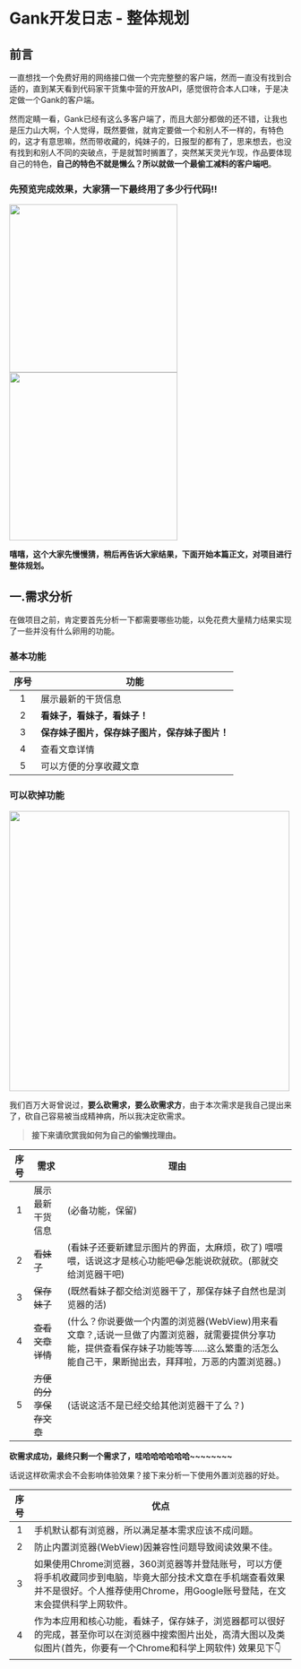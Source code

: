 # Gank开发日志 - 整体规划

## 前言

 一直想找一个免费好用的网络接口做一个完完整整的客户端，然而一直没有找到合适的，直到某天看到代码家干货集中营的开放API，感觉很符合本人口味，于是决定做一个Gank的客户端。

 然而定睛一看，Gank已经有这么多客户端了，而且大部分都做的还不错，让我也是压力山大啊，个人觉得，既然要做，就肯定要做一个和别人不一样的，有特色的，这才有意思嘛，然而带收藏的，纯妹子的，日报型的都有了，思来想去，也没有找到和别人不同的突破点，于是就暂时搁置了，突然某天灵光乍现，作品要体现自己的特色，**自己的特色不就是懒么？所以就做一个最偷工减料的客户端吧**。

### 先预览完成效果，大家猜一下最终用了多少行代码:bangbang:

<img src="http://ww2.sinaimg.cn/large/005Xtdi2jw1f2ixxuzwpmj30u01hcjsk.jpg" width="300" />
<img src="http://ww2.sinaimg.cn/large/005Xtdi2gw1f2iy0ldkbvj30u01hc76r.jpg" width="300" />

**嘻嘻，这个大家先慢慢猜，稍后再告诉大家结果，下面开始本篇正文，对项目进行整体规划。**

## 一.需求分析

 在做项目之前，肯定要首先分析一下都需要哪些功能，以免花费大量精力结果实现了一些并没有什么卵用的功能。
 
### 基本功能

序号 | 功能
:---:|--------------
  1  | 展示最新的干货信息
  2  | **看妹子，看妹子，看妹子！**
  3  | **保存妹子图片，保存妹子图片，保存妹子图片！**
  4  | 查看文章详情
  5  | 可以方便的分享收藏文章


### 可以砍掉功能

<img src="http://ww1.sinaimg.cn/large/005Xtdi2jw1f2lnqg0aioj30u00ammy8.jpg" width=500 />

我们百万大哥曾说过，**要么砍需求，要么砍需求方**，由于本次需求是我自己提出来了，砍自己容易被当成精神病，所以我决定砍需求。

> **接下来请欣赏我如何为自己的偷懒找理由。**

序号 | 需求                  | 理由
:---:|-----------------------|----------------
  1  | 展示最新干货信息      | (必备功能，保留)
  2  | ~~看妹子~~            | (看妹子还要新建显示图片的界面，太麻烦，砍了) 喂喂喂，话说这才是核心功能吧:joy:怎能说砍就砍。(那就交给浏览器干吧)
  3 | ~~保存妹子~~           | (既然看妹子都交给浏览器干了，那保存妹子自然也是浏览器的活)
  4 | ~~查看文章详情~~       |(什么？你说要做一个内置的浏览器(WebView)用来看文章？,话说一旦做了内置浏览器，就需要提供分享功能，提供查看保存妹子功能等等......这么繁重的活怎么能自己干，果断抛出去，拜拜啦，万恶的内置浏览器。)
  5 | ~~方便的分享保存文章~~ | (话说这活不是已经交给其他浏览器干了么？)

**砍需求成功，最终只剩一个需求了，哇哈哈哈哈哈哈~~~~~~~~**

话说这样砍需求会不会影响体验效果？接下来分析一下使用外置浏览器的好处。

序号 | 优点
:---:|---------
  1  | 手机默认都有浏览器，所以满足基本需求应该不成问题。
  2  | 防止内置浏览器(WebView)因兼容性问题导致阅读效果不佳。
  3  | 如果使用Chrome浏览器，360浏览器等并登陆账号，可以方便将手机收藏同步到电脑，毕竟大部分技术文章在手机端查看效果并不是很好。个人推荐使用Chrome，用Google账号登陆，在文末会提供科学上网软件。
  4  | 作为本应用和核心功能，看妹子，保存妹子，浏览器都可以很好的完成，甚至你可以在浏览器中搜索图片出处，高清大图以及类似图片(首先，你要有一个Chrome和科学上网软件) 效果见下:point_down:
  
 







